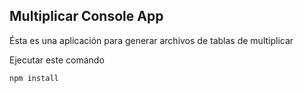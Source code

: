 

## Multiplicar Console App

Ésta es una aplicación para generar archivos de tablas de multiplicar

Ejecutar este comando

```
npm install
```